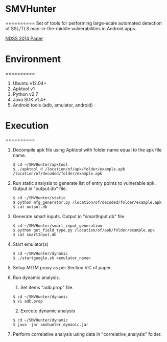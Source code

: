 # SMVHunter
==========
Set of tools for performing large-scale automated detection of SSL/TLS man-in-the-middle vulnerabilities in Android apps.

[NDSS 2014 Paper](http://www.internetsociety.org/doc/smv-hunter-large-scale-automated-detection-ssltls-man-middle-vulnerabilities-android-apps)

# Environment
==========
1. Ubuntu v12.04+
2. Apktool v1
3. Python v2.7
4. Java SDK v1.4+
5. Android tools (adb, emulator, android)

# Execution
==========

1. Decompile apk file using Apktool with folder name equal to the apk file name.

    ```
    $ cd ~/SMVHunter/apktool  
    $ ./apktool d /location/of/apk/folder/example.apk /location/of/decoded/folder/example.apk
    ```

2. Run static analysis to generate list of entry points to vulnerable apk. Output in "output.db" file.

    ```
    $ cd ~/SMVHunter/static  
    $ python mfg_generator.py /location/of/decoded/folder/example.apk
    $ cat output.db
    ```

3. Generate smart inputs. Output in "smartInput.db" file.

    ```
    $ cd ~/SMVHunter/smart_input_generation  
    $ python get_field_type.py /location/of/apk/folder/example.apk
    $ cat smartInput.db
    ```

4. Start emulator(s)

    ```
    $ cd ~/SMVHunter/dynamic  
    $ ./startgoogle.sh <emulator_name>
    ```

5. Setup MITM proxy as per Section V.C of paper.

6. Run dynamic analysis.
   1. Set items "adb.prop" file.
   
    ```
    $ cd ~/SMVHunter/dynamic  
    $ vi adb.prop
    ```

   2. Execute dynamic analysis

    ```
    $ cd ~/SMVHunter/dynamic  
    $ java -jar smvhunter_dymanic.jar
    ```

7. Perform correlative analysis using data in "correlative_analysis" folder.


